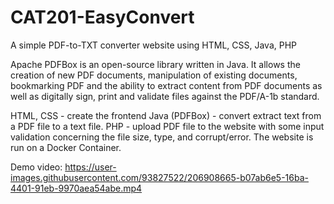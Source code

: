 # CAT201-EasyConvert
A simple PDF-to-TXT converter website using HTML, CSS, Java, PHP


Apache PDFBox is an open-source library written in Java. It allows the creation of new PDF documents, manipulation of existing documents, bookmarking PDF and the ability to extract content from PDF documents as well as digitally sign, print and validate files against the PDF/A-1b standard.

HTML, CSS - create the frontend
Java (PDFBox) - convert extract text from a PDF file to a text file.
PHP - upload PDF file to the website with some input validation concerning the file size, type, and corrupt/error.
The website is run on a Docker Container.

Demo video:
https://user-images.githubusercontent.com/93827522/206908665-b07ab6e5-16ba-4401-91eb-9970aea54abe.mp4

